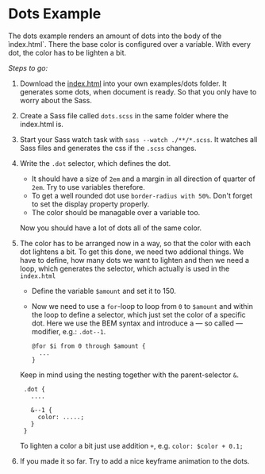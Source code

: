 # Dots Example

The dots example renders an amount of dots into the body of the ìndex.html`.
There the base color is configured over a variable.
With every dot, the color has to be lighten a bit.

_Steps to go:_

1. Download the [index.html](https://github.com/marymar/sass-workshop/blob/master/examples/dots/index.html) into your own examples/dots folder.
It generates some dots, when document is ready. So that you only have to worry about the Sass.

2. Create a Sass file called `dots.scss` in the same folder where the index.html is.

3. Start your Sass watch task with `sass --watch ./**/*.scss`. It watches all Sass files and generates the css if the `.scss` changes.

3. Write the `.dot` selector, which defines the dot.

    - It should have a size of `2em` and a margin in all direction of quarter of `2em`. Try to use variables therefore.
    - To get a well rounded dot use `border-radius with 50%`. Don't forget to set the display property properly.
    - The color should be managable over a variable too.

    Now you should have a lot of dots all of the same color.

4. The color has to be arranged now in a way, so that the color with each dot lightens a bit.
    To get this done, we need two addional things. We have to define, how many dots we want to lighten and then we need a loop, which generates the selector, which actually is used in the `index.html`

    - Define the variable `$amount` and set it to 150.

    - Now we need to use a `for`-loop to loop from `0` to `$amount` and within the loop to define a selector, which just set the color of a specific dot. Here we use the BEM syntax and introduce a — so called — modifier,
    e.g.: `.dot--1`.


          @for $i from 0 through $amount {
            ...
          }

    Keep in mind using the nesting together with the parent-selector `&`.

        .dot {
          ....

          &--1 {
            color: .....;
          }
        }

    To lighten a color a bit just use addition `+`, e.g. `color: $color + 0.1;`


5. If you made it so far. Try to add a nice keyframe animation to the dots.
